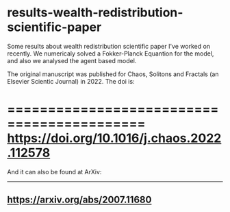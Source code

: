 # results-wealth-redistribution-scientific-paper
Some results about wealth redistribution scientific paper I've worked on recently. We numericaly solved a Fokker-Planck Equantion for the model, and also we analysed the agent based model.

The original manuscript was published for Chaos, Solitons and Fractals (an Elsevier Scientic Journal) in 2022.
The doi is:

===========================================
https://doi.org/10.1016/j.chaos.2022.112578
===========================================

And it can also be found at ArXiv:

----------------------------------
https://arxiv.org/abs/2007.11680
----------------------------------
